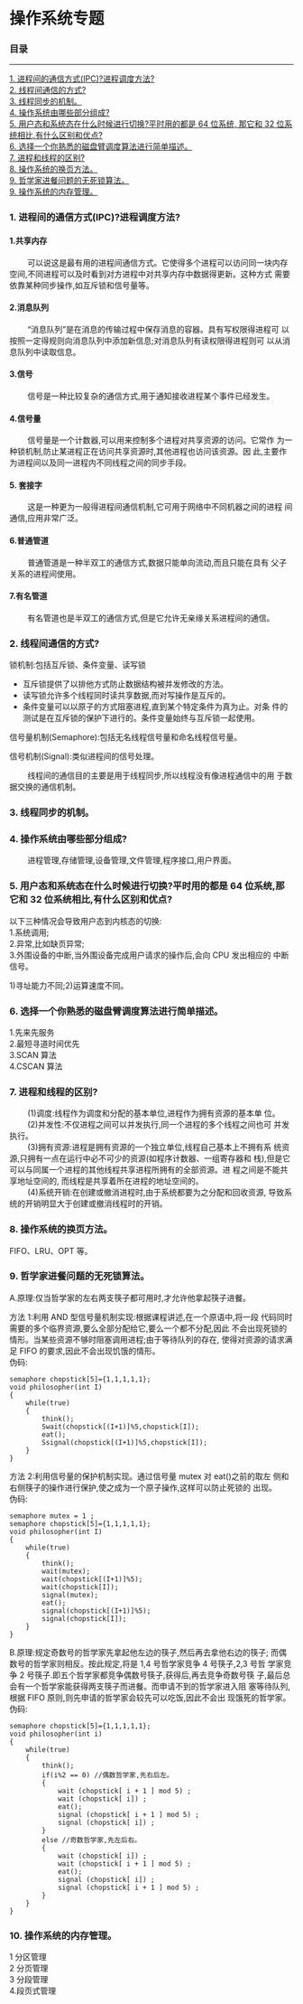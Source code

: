 # 操作系统专题

### 目录

---
<a href="#1">1. 进程间的通信方式(IPC)?进程调度方法?</a> <br>
<a href="#2">2. 线程间通信的方式?</a> <br>
<a href="#3">3. 线程同步的机制。</a> <br>
<a href="#4">4. 操作系统由哪些部分组成?</a> <br>
<a href="#5">5. 用户态和系统态在什么时候进行切换?平时用的都是 64 位系统,
                那它和 32 位系统相比,有什么区别和优点?</a> <br>
<a href="#6">6. 选择一个你熟悉的磁盘臂调度算法进行简单描述。</a> <br>
<a href="#7">7. 进程和线程的区别?</a> <br>
<a href="#8">8. 操作系统的换页方法。</a> <br>
<a href="#9">9. 哲学家进餐问题的无死锁算法。</a> <br>
<a href="#9">9. 操作系统的内存管理。</a> <br>

### <a name="1">1. 进程间的通信方式(IPC)?进程调度方法?</a>

#### 1.共享内存
&ensp;&ensp;&ensp;&ensp;
    可以说这是最有用的进程间通信方式。它使得多个进程可以访问同一块内存
空间,不同进程可以及时看到对方进程中对共享内存中数据得更新。这种方式
需要依靠某种同步操作,如互斥锁和信号量等。

#### 2.消息队列
&ensp;&ensp;&ensp;&ensp;
    “消息队列”是在消息的传输过程中保存消息的容器。具有写权限得进程可
以按照一定得规则向消息队列中添加新信息;对消息队列有读权限得进程则可
以从消息队列中读取信息。
#### 3.信号
&ensp;&ensp;&ensp;&ensp;
    信号是一种比较复杂的通信方式,用于通知接收进程某个事件已经发生。
#### 4.信号量
&ensp;&ensp;&ensp;&ensp;
    信号量是一个计数器,可以用来控制多个进程对共享资源的访问。它常作
为一种锁机制,防止某进程正在访问共享资源时,其他进程也访问该资源。因
此,主要作为进程间以及同一进程内不同线程之间的同步手段。
#### 5. 套接字
&ensp;&ensp;&ensp;&ensp;
    这是一种更为一般得进程间通信机制,它可用于网络中不同机器之间的进程
间通信,应用非常广泛。
#### 6.普通管道
&ensp;&ensp;&ensp;&ensp;
    普通管道是一种半双工的通信方式,数据只能单向流动,而且只能在具有
父子关系的进程间使用。
#### 7.有名管道
&ensp;&ensp;&ensp;&ensp;
    有名管道也是半双工的通信方式,但是它允许无亲缘关系进程间的通信。

### <a name="2">2. 线程间通信的方式?</a>
   锁机制:包括互斥锁、条件变量、读写锁
* 互斥锁提供了以排他方式防止数据结构被并发修改的方法。
* 读写锁允许多个线程同时读共享数据,而对写操作是互斥的。
* 条件变量可以以原子的方式阻塞进程,直到某个特定条件为真为止。对条
件的测试是在互斥锁的保护下进行的。条件变量始终与互斥锁一起使用。

信号量机制(Semaphore):包括无名线程信号量和命名线程信号量。

信号机制(Signal):类似进程间的信号处理。

&ensp;&ensp;&ensp;&ensp;
    线程间的通信目的主要是用于线程同步,所以线程没有像进程通信中的用
于数据交换的通信机制。

### <a name="3">3. 线程同步的机制。</a>

### <a name="4">4. 操作系统由哪些部分组成?</a>
&ensp;&ensp;&ensp;&ensp;
    进程管理,存储管理,设备管理,文件管理,程序接口,用户界面。
    
### <a name="5">5. 用户态和系统态在什么时候进行切换?平时用的都是 64 位系统,那它和 32 位系统相比,有什么区别和优点?</a>
以下三种情况会导致用户态到内核态的切换: <br>
1.系统调用; <br>
2.异常,比如缺页异常; <br>
3.外围设备的中断,当外围设备完成用户请求的操作后,会向 CPU 发出相应的
中断信号。 <br>

1)寻址能力不同;2)运算速度不同。

### <a name="6">6. 选择一个你熟悉的磁盘臂调度算法进行简单描述。</a>

1.先来先服务 <br>
2.最短寻道时间优先 <br>
3.SCAN 算法 <br>
4.CSCAN 算法 <br>

### <a name="7">7. 进程和线程的区别?</a>
&ensp;&ensp;&ensp;&ensp;
    (1)调度:线程作为调度和分配的基本单位,进程作为拥有资源的基本单
位。 <br>
&ensp;&ensp;&ensp;&ensp;
    (2)并发性:不仅进程之间可以并发执行,同一个进程的多个线程之间也可
并发执行。 <br>
&ensp;&ensp;&ensp;&ensp;
    (3)拥有资源:进程是拥有资源的一个独立单位,线程自己基本上不拥有系
统资源,只拥有一点在运行中必不可少的资源(如程序计数器、一组寄存器和
栈),但是它可以与同属一个进程的其他线程共享进程所拥有的全部资源。进
程之间是不能共享地址空间的, 而线程是共享着所在进程的地址空间的。 <br>
&ensp;&ensp;&ensp;&ensp;
    (4)系统开销:在创建或撤消进程时,由于系统都要为之分配和回收资源,
导致系统的开销明显大于创建或撤消线程时的开销。 <br>

### <a name="8">8. 操作系统的换页方法。</a>
FIFO、LRU、OPT 等。
### <a name="9">9. 哲学家进餐问题的无死锁算法。</a>
A.原理:仅当哲学家的左右两支筷子都可用时,才允许他拿起筷子进餐。 <br>

方法 1:利用 AND 型信号量机制实现:根据课程讲述,在一个原语中,将一段
代码同时需要的多个临界资源,要么全部分配给它,要么一个都不分配,因此
不会出现死锁的情形。当某些资源不够时阻塞调用进程;由于等待队列的存在,
使得对资源的请求满足 FIFO 的要求,因此不会出现饥饿的情形。 <br>
伪码:

    semaphore chopstick[5]={1,1,1,1,1};
    void philosopher(int I)
    {
        while(true)
        {
            think();
            Swait(chopstick[(I+1)]%5,chopstick[I]);
            eat();
            Ssignal(chopstick[(I+1)]%5,chopstick[I]);
        }
    }

方法 2:利用信号量的保护机制实现。通过信号量 mutex 对 eat()之前的取左
侧和右侧筷子的操作进行保护,使之成为一个原子操作,这样可以防止死锁的
出现。 <br>
伪码:

    semaphore mutex = 1 ;
    semaphore chopstick[5]={1,1,1,1,1};
    void philosopher(int I)
    {
        while(true)
        {
            think();
            wait(mutex);
            wait(chopstick[(I+1)]%5);
            wait(chopstick[I]);
            signal(mutex);
            eat();
            signal(chopstick[(I+1)]%5);
            signal(chopstick[I]);
        }
    }

B.原理:规定奇数号的哲学家先拿起他左边的筷子,然后再去拿他右边的筷子;
而偶数号的哲学家则相反。按此规定,将是 1,4 号哲学家竞争 4 号筷子,2,3 号哲
学家竞争 2 号筷子.即五个哲学家都竞争偶数号筷子,获得后,再去竞争奇数号筷
子,最后总会有一个哲学家能获得两支筷子而进餐。而申请不到的哲学家进入阻
塞等待队列,根据 FIFO 原则,则先申请的哲学家会较先可以吃饭,因此不会出
现饿死的哲学家。 <br>
伪码:

    semaphore chopstick[5]={1,1,1,1,1};
    void philosopher(int i)
    {
        while(true)
        {
            think();
            if(i%2 == 0) //偶数哲学家,先右后左。
            {
                wait (chopstick[ i + 1 ] mod 5) ;
                wait (chopstick[ i]) ;
                eat();
                signal (chopstick[ i + 1 ] mod 5) ;
                signal (chopstick[ i]) ;
            }
            else //奇数哲学家,先左后右。
            {
                wait (chopstick[ i]) ;
                wait (chopstick[ i + 1 ] mod 5) ;
                eat();
                signal (chopstick[ i]) ;
                signal (chopstick[ i + 1 ] mod 5) ;
            }
        }
    }

### <a name="10">10. 操作系统的内存管理。</a>
1 分区管理 <br>
2 分页管理 <br>
3 分段管理 <br>
4.段页式管理 <br>

